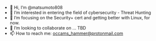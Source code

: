 - 👋 Hi, I’m @matsumoto808
- 👀 I’m interested in entering the field of cybersecurity - Threat Hunting
- 🌱 I’m focusing on the Security+ cert and getting better with Linux, for now.
- 💞️ I’m looking to collaborate on ... TBD
- 📫 How to reach me: occams_hammer@protonmail.com

<!---
matsumoto808/matsumoto808 is a ✨ special ✨ repository because its `README.md` (this file) appears on your GitHub profile.
You can click the Preview link to take a look at your changes.
--->

